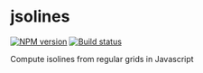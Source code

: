 # jsolines

[![NPM version][npm-image]][npm-url]
[![Build status][travis-image]][travis-url]

Compute isolines from regular grids in Javascript

[npm-image]: https://img.shields.io/npm/v/jsolines.svg?maxAge=2592000&style=flat-square
[npm-url]: https://www.npmjs.com/package/jsolines
[travis-image]: https://img.shields.io/travis/conveyal/jsolines.svg?style=flat-square
[travis-url]: https://travis-ci.org/conveyal/jsolines
